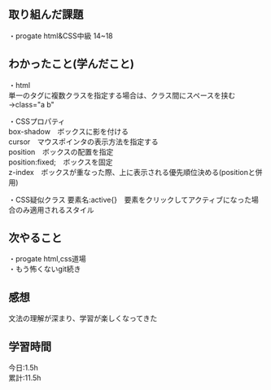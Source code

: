 ## 取り組んだ課題
・progate html&CSS中級 14~18  

## わかったこと(学んだこと)
・html  
単一のタグに複数クラスを指定する場合は、クラス間にスペースを挟む→class="a b"  

・CSSプロパティ  
box-shadow　ボックスに影を付ける  
cursor　マウスポインタの表示方法を指定する  
position　ボックスの配置を指定  
position:fixed;　ボックスを固定  
z-index　ボックスが重なった際、上に表示される優先順位決める(positionと併用)  

・CSS疑似クラス
要素名:active{}　要素をクリックしてアクティブになった場合のみ適用されるスタイル  

## 次やること
・progate  html,css道場  
・もう怖くないgit続き    

## 感想
文法の理解が深まり、学習が楽しくなってきた  

## 学習時間
今日:1.5h  
累計:11.5h
